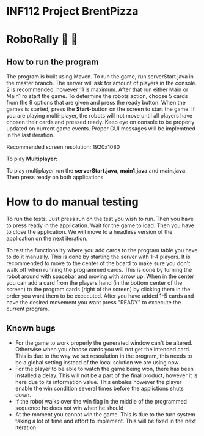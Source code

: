 # INF112 Project BrentPizza 

# RoboRally :robot: :pizza:

## How to run the program

The program is built using Maven. To run the game, run  serverStart.java in the master branch. The server will ask for amount of players in the console. 
2 is recommended, however 11 is maximum. After that run either Main or Main1 ro start the game. To determine the robots action, choose 5 cards from the 9 options that are given and press the ready button. When the games is started, press the **Start**-button on the screen to start the game. If you are playing multi-player, the robots will not move until all players have chosen their cards and pressed ready. Keep eye on console to be properly updated on current game events. Proper GUI messages will be implemtned in the last iteration. 

Recommended screen resolution: 1920x1080

To play **Multiplayer:** 

To play multiplayer run the **serverStart.java**, **main1.java** and **main.java**. Then press ready on both applications. 

# How to do manual testing
To run the tests. Just press run on the test you wish to run. Then you have to press ready in the application. Wait for the game to load. Then you have to close the application. We will move to a headless version of the application on the next iteration. 

To test the functionality where you add cards to the program table you have to do it manually. This is done by starting the server with 1-4 players. It is recommended to move to the center of the board to make sure you don't walk off when running the programmed cards. This is done by turning the robot around with spacebar and moving with arrow up. When in the center you can add a card from the players hand (in the bottom center of the screen) to the program cards (right of the screen) by clicking them in the order you want them to be excecuted. After you have added 1-5 cards and have the desired movement you want press "READY" to excecute the current program.

## Known bugs
- For the game to work properly the generated window can't be altered. Otherwise when you choose cards you will not get the intended card. This is due to the way we set resoulution in the program, this needs to be a global setting instead of the local solution we are using now
- For the player to be able to watch the game being won, there has been installed a delay. This will not be a part of the final product, however it is here
due to its information value. This enbales however the player enable the win condition several times before the applictions shuts down.
- If the robot walks over the win flag in the middle of the programmed sequence he does not win when he should
- At the moment you cannot win the game. This is due to the turn system taking a lot of time and effort to implement. This will be fixed in the next iteration
